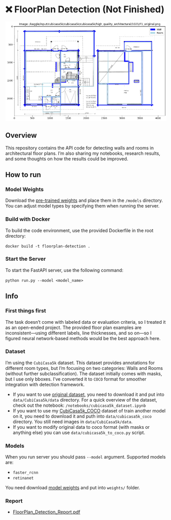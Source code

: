 # ❌ FloorPlan Detection (Not Finished)

![FloorPlan](examples/image.png)

## Overview

This repository contains the API code for detecting walls and rooms in architectural floor plans. 
I’m also sharing my notebooks, research results, and some thoughts on how the results could be improved.

## How to run

### Model Weights
Download the  [pre-trained weights](https://drive.google.com/file/d/1A9sZlM8NXe2bA7jgzm7jNeiB6oXjDUP-/view?usp=sharing) and place them in the `/models` directory. You can adjust model types by specifying them when running the server.

### Build with Docker
To build the code environment, use the provided Dockerfile in the root directory:

`docker build -t floorplan-detection .`

### Start the Server
To start the FastAPI server, use the following command:

`python run.py --model <model_name>`

## Info

### First things first
The task doesn’t come with labeled data or evaluation criteria, so I treated it as an open-ended project. The provided floor plan examples are inconsistent—using different labels, line thicknesses, and so on—so I figured neural network-based methods would be the best approach here.

### Dataset
I’m using the `CubiCasa5k` dataset. This dataset provides annotations for different room types, but I’m focusing on two categories: Walls and Rooms (without further subclassification). The dataset initially comes with masks, but I use only bboxes. I’ve converted it to `COCO` format for smoother integration with detection framework. 

- If you want to use [original dataset](https://zenodo.org/records/2613548), you need to download it and put into `data/CubiCasa5k/data` directory. For a quick overview of the dataset, check out the notebook: `/notebooks/cubicasa5k_dataset.ipynb`
- If you want to use my [CubiCasa5k_COCO](https://drive.google.com/drive/folders/1hKRWrP-ZKk6ZHrjHOSRSxPe_r_kMd8uh?usp=sharing) dataset of train another model on it, you need to download it and puth into `data/cubicasa5k_coco` directory. You still need images in `data/CubiCasa5k/data`.
- If you want to modify original data to coco format (with masks or anything else) you can use `data/cubicasa5k_to_coco.py` script.

### Models

When you run server you should pass `--model` argument. Supported models are:
- `faster_rcnn`
- `retinanet`

You need download [model weights](https://drive.google.com/drive/folders/1MgW3Qo-8K4OrHi4ebvYd-81cTqQxwLgz?usp=sharing) and put into `weights/` folder.

### Report
- [FloorPlan_Detection_Report.pdf](docs/FloorPlan_Detection_Report.pdf)